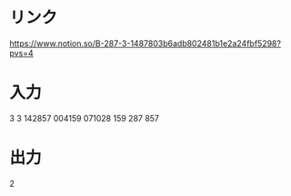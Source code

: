 # リンク
https://www.notion.so/B-287-3-1487803b6adb802481b1e2a24fbf5298?pvs=4

# 入力
3 3
142857
004159
071028
159
287
857

# 出力
2
